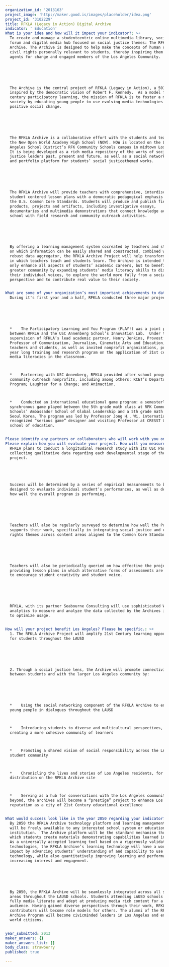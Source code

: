 ```yaml
---
organization_id: '2013163'
project_image: 'http://maker.good.is/images/placeholder/idea.png'
project_id: '3102229'
title: RFKLA (Legacy in Action) Digital Archive
indicator: ' Education'
What is your idea and how will it impact your indicator?: >+
  To create and manage a studentcentric online multimedia library, social media
  forum and digital media hub focused on social justice themes: The RFKLA
  Archive. The Archive is designed to help make the concepts of human rights and
  civil rights personally relevant to students, thereby inspiring them to become
  agents for change and engaged members of the Los Angeles Community.  






  The Archive is the central project of RFKLA (Legacy in Action), a 501(c)(3)
  inspired by the democratic vision of Robert F. Kennedy.  As a model for 21st
  century participatory learning, the mission of RFKLA is to foster a more just
  society by educating young people to use evolving media technologies for
  positive social change. 






  The RFKLA Archive is a collaborative effort with the students and teachers of
  the New Open World Academy High School (NOW). NOW is located on the Los
  Angeles School District’s RFK Community Schools campus in midtown Los Angeles.
  It is being developed as a rich media repository of the works of social
  justice leaders past, present and future, as well as a social networking site
  and portfolio platform for students’ social justicethemed works. 






  The RFKLA Archive will provide teachers with comprehensive, interdisciplinary
  student centered lesson plans with a democratic pedagogical emphasis linked to
  the U.S. Common Core Standards. Students will produce and publish fieldrelated
  products, projects and artifacts, including investigative essays,
  documentaries and multimedia demonstrations that connect knowledge acquired in
  school with field research and community outreach activities. 






  By offering a learning management system cocreated by teachers and students,
  on which information can be easily shared and constructed, combined with a
  robust data aggregator, the RFKLA Archive Project will help transform the way
  in which teachers teach and students learn. The Archive is intended to not
  only enhance all aspects of students’ academic careers, but to benefit the
  greater community by expanding students’ media literacy skills to discover
  their individual voices, to explore the world more fully from a social justice
  perspective and to contribute real value to their society.


What are some of your organization’s most important achievements to date?: >+
  During it's first year and a half, RFKLA conducted three major projects:






  *    The Participatory Learning and You Program (PLAY!) was a joint program
  between RFKLA and the USC Annenberg School’s Innovation Lab.  Under the
  supervision of RFKLA’s lead academic partner, Henry Jenkins, Provost’s
  Professor of Communication, Journalism, Cinematic Arts and Education, LAUSD
  teachers and students, as well as invited nonprofit organizations, provided a
  year long training and research program on the application of 21st century new
  media literacies in the classroom. 



  *    Partnering with USC Annenberg, RFKLA provided after school programs with
  community outreach nonprofits, including among others: KCET’s Departures
  Program; Laughter for a Change; and Animaction.



  *    Conducted an international educational game program: a semesterlong,
  synchronous game played between the 5th grade math class at RFK Community
  Schools’ Ambassador School of Global Leadership and a 5th grade math class in
  Seoul Korea. The program was led by Professor Jong H., Wi, internationally
  recognized “serious game” designer and visiting Professor at CRESST UCLA
  school of education. 


Please identify any partners or collaborators who will work with you on this project.: "*  Dr. Chuck Flores, Principal of the New Open World Academy (K   thru 12) at the Robert \tF. Kennedy Community Schools\n\n\n*  Themistocles Sparangis, Ed.D., Chief Technology Director, Educational Technology, \n\n\n*  Dr. Lynne Goldfarb, Professor USC's Rossier School of Education.\n\n\n*  Mike Reich, President Seabourne Consulting (providers of information management tools and expertise)\n\n\n*  The JFK Library\n\n\n"
Please explain how you will evaluate your project. How will you measure success?: >+
  RFKLA plans to conduct a longitudinal research study with its USC Partners,
  collecting qualitative data regarding each developmental stage of the
  project.  


   


  Success will be determined by a series of empirical measurements to be
  designed to evaluate individual student’s performances, as well as determine
  how well the overall program is performing. 






  Teachers will also be regularly surveyed to determine how well the Project
  supports their work, specifically in integrating social justice and civil
  rights themes across content areas aligned to the Common Core Standards. 






  Teachers will also be periodically queried on how effective the project is in
  providing lesson plans in which alternative forms of assessments are utilized
  to encourage student creativity and student voice.






  RFKLA, with its partner Seabourne Consulting will use sophisticated Web
  analytics to measure and analyze the data collected by the Archives in order
  to optimize usage.


How will your project benefit Los Angeles? Please be specific.: >+
  1. The RFKLA Archive Project will amplify 21st Century learning opportunities
  for students throughout the LAUSD






  2. Through a social justice lens, the Archive will promote connectivity
  between students and with the larger Los Angeles community by: 






  *    Using the social networking component of the RFKLA Archive to engage
  young people in dialogues throughout the LAUSD



  *    Introducing students to diverse and multicultural perspectives, thereby
  creating a more cohesive community of learners



  *    Promoting a shared vision of social responsibility across the LAUSD
  student community



  *    Chronicling the lives and stories of Los Angeles residents, for
  distribution on the RFKLA Archive site



  *    Serving as a hub for conversations with the Los Angeles community and
  beyond, the archives will become a “prestige” project to enhance Los Angeles’
  reputation as a city of 21st Century educational excellence 


What would success look like in the year 2050 regarding your indicator?: >+
  By 2050 the RFKLA Archive technology platform and learning management system
  will be freely available to any interested school system or educational
  institution.  The Archive platform will be the standard mechanism through
  which students create materials demonstrating capabilities learned in school.
  As a universally accepted learning tool based on a rigorously validated set of
  technologies, the RFKLA Archive’s learning technology will have a worldwide
  impact by advancing students’ understanding of and capability to use
  technology, while also quantitatively improving learning and performance by
  increasing interest and engagement. 






  By 2050, the RFKLA Archive will be seamlessly integrated across all subject
  areas throughout the LAUSD schools. Students attending LAUSD schools will be
  fully media literate and adept at producing media rich content for a global
  audience. Having gained diverse perspectives through their work, RFKLA Archive
  contributors will become role models for others. The alumni of the RFKLA
  Archive Program will become civicminded leaders in Los Angeles and engaged
  world citizens.


year_submitted: 2013
maker_answers: {}
maker_answers_list: []
body_class: strawberry
published: true

---
```


